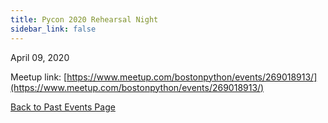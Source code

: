 ```yaml
---
title: Pycon 2020 Rehearsal Night
sidebar_link: false
---
```


April 09, 2020




Meetup link: [https://www.meetup.com/bostonpython/events/269018913/](https://www.meetup.com/bostonpython/events/269018913/)

[Back to Past Events Page](index.md)